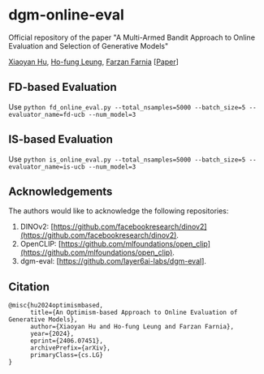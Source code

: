 # dgm-online-eval
Official repository of the paper "A Multi-Armed Bandit Approach to Online Evaluation and Selection of Generative Models"

[Xiaoyan Hu](https://yannxiaoyanhu.github.io), [Ho-fung Leung](http://www.cse.cuhk.edu.hk/~lhf/), [Farzan Farnia](https://www.cse.cuhk.edu.hk/~farnia/Home.html) [[Paper](https://arxiv.org/abs/2406.07451)]

## FD-based Evaluation

Use ```python fd_online_eval.py --total_nsamples=5000 --batch_size=5 --evaluator_name=fd-ucb --num_model=3```

## IS-based Evaluation

Use ```python is_online_eval.py --total_nsamples=5000 --batch_size=5 --evaluator_name=is-ucb --num_model=3```

## Acknowledgements

The authors would like to acknowledge the following repositories:

1. DINOv2: [https://github.com/facebookresearch/dinov2](https://github.com/facebookresearch/dinov2).
2. OpenCLIP: [https://github.com/mlfoundations/open_clip](https://github.com/mlfoundations/open_clip).
3. dgm-eval: [https://github.com/layer6ai-labs/dgm-eval].


## Citation
```
@misc{hu2024optimismbased,
      title={An Optimism-based Approach to Online Evaluation of Generative Models}, 
      author={Xiaoyan Hu and Ho-fung Leung and Farzan Farnia},
      year={2024},
      eprint={2406.07451},
      archivePrefix={arXiv},
      primaryClass={cs.LG}
}
```
